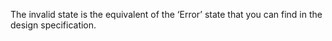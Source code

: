 The invalid state is the equivalent of the ‘Error’ state that you can find in the design specification.
